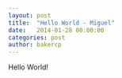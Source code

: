 ```yaml
---
layout: post
title:  "Hello World - Miguel"
date:   2014-01-28 00:00:00
categories: post
author: bakercp
---
```


Hello World!
